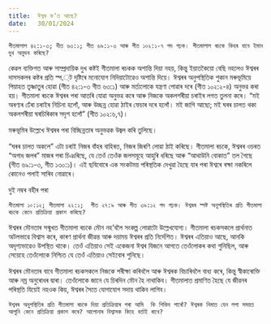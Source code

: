 ```yaml
---
title:  ঈশ্বৰ ক’ত আছে?
date:   30/01/2024
---
```


`গীতমালাল ৪২:১-৩; দীত ৬৩:১; গীত ৬৯:১-৩ আৰু গীত ১০২:১-৭ পদ পঢ়ক। গীতমালাল ৰচকে কিহৰ বাবে ইমান দুখ অনুভব কৰিছে?`

কেৱল ব্যক্তিগত আৰু সাম্প্ৰদায়িক দুখ কষ্টই গীতমালা ৰচকক অশান্তি দিয়া নহয়, কিন্তু ইয়াতকৈয়ো বেছি নহলেও ঈশ্বৰৰ দাসসকলৰ কষ্টৰ প্ৰতি স্প,্‌ট দৃষ্টিৰে মনোযোগ নিদিয়াটোৱেও অশান্তি দিয়ে। ঈশ্বৰৰ অনুপস্থিতিক শুকান মৰুভূমিয়ে পিয়াহত তৃষ্ণাতুৰ হোৱা  (গীত ৪২:১-৩ গীত ৬৩:১) আৰু মৰ্ত্যলোকে যন্ত্ৰণা পোৱাৰ দৰে  (গীত ১০২:২-৪) অনুভৱ কৰা হয়। গীতমালা ৰচকে ঈশ্বৰৰ পৰা আতৰি যোৱা অনুভৱ কৰে আৰু নিজকে অকলশৰীয়া চৰাইৰ লগত তুলনা কৰে। “মই অৰণ্যৰ ঢেঁৰা চৰাইৰ নিচিনা হলোঁ, আৰু উচ্ছন্ন হোৱা ঠাইৰ ফেচাৰ দৰে হলোঁ। মই জাগি আছো; মই ঘৰৰ চালত থকা অকলশৰীয়া ঘৰচিৰিকাৰ সদৃশ হলোঁ”  (গীত ১০২:৬,৭)।

মৰুভূমিৰ উল্লেখে ঈশ্বৰৰ পৰা বিচ্ছিন্নতাৰ অনুভৱক উজ্বল কৰি তুলিছে।

“ঘৰৰ চালত অকলে” এটা চৰাই নিজৰ বাঁহৰ বাহিৰত, নিজৰ জিৰণি লোৱা ঠাই কৰিছে। গীতমালা ৰচকে, ঈশ্বৰৰ ওচৰত “অগাধ জলৰ” মাজৰ পৰা চিঞৰিছে, যে তেওঁ তেওঁক জলসমূহে আহুৰি ধৰিছে আৰু “আথাউনি বোকাত” তল গৈছে  (গীত ৬৯:১-৩, গীত ১৩০:১)। এই ছবিবোৰে এক সংকটময় পৰিস্থতিক দেখুৱা হৈছে যাৰ পৰা ঈশ্বৰে ৰক্ষা নকৰিলে কোনেও পলাই সাৰিব নোৱাৰে।

দুই নম্বৰ বহীৰ পৰা

`গীতমালা ১০:১২; গীতমালা ২২:১;  গীত ২৭:৯ আৰু গীত ৩৯:১২ পদ পঢ়ক। ঈশ্বৰৰ স্পষ্ট অনুপস্থিতিৰ প্ৰতি গীতমালা ৰচকে কেনে প্ৰতিক্ৰিয়া প্ৰকাশ কৰিছে?`

ঈশ্বৰৰ মৌনতাৰ সন্মুখত গীতমালা ৰচকে মৌন নহ’বলৈ সংকল্প লোৱাটো উল্লেখযোগ্য। গীতমালা ৰচকসকলে প্ৰাৰ্থনাত অটলভাৱে বিশ্বাস কৰে, কাৰণ প্ৰাৰ্থনা জীৱন্ত আৰু দয়াময় ঈশ্বৰৰ প্ৰতি নিৰ্দেশিত। ঈশ্বৰৰ এতিয়াও আছে, আনকি অদৃশ্যভাৱেও উপস্থিত থাকে। তেওঁ এতিয়াও সেই একেজনা ঈশ্বৰ যিজনে আগতে তেওঁলোকৰ কথা শুনিছিল, আৰু সেয়েহে তেওঁলোকে নিশ্চিত যে তেওঁ এতিয়াও সেইবোৰ শুনিছে।

ঈশ্বৰৰ মৌনতাৰ বাবে গীতমালা ৰচকসকলে নিজকে পৰীক্ষা কৰিবলৈ আৰু ঈশ্বৰক বিচাৰিবলৈ বাধ্য কৰে, কিন্তু স্বীকাৰোক্তি আৰু নম্ৰ অনুৰোধৰ দ্বাৰা। তেওঁলোকে জানে যে চিৰদিন মৌন হৈ নাথাকিব। গীতমালাত প্ৰমাণিত হৈছে যে জীৱনৰ পৰিস্থতি যিয়েই নহওক কিয়, ঈশ্বৰৰ সৈতে যোগাযোগ সদায় থাকিব লাগিব।

`ঈশ্বৰৰ অনুপস্থিতিৰ প্ৰতি গীতমালা ৰচকে দিয়া প্ৰতিক্ৰিয়াৰ পৰা আমি  কি শিকিব পাৰোঁ? ঈশ্বৰক নিমাত যেন লগা সময়ত আপুনি কেনে প্ৰতিক্ৰিয়া প্ৰকাশ কৰে? আপোনাৰ বিশ্বাসক কিহে বৰ্তাই ৰাখে?`